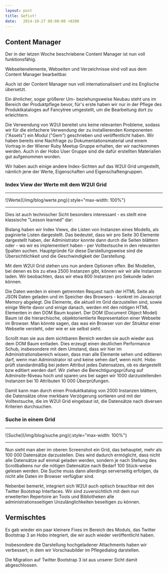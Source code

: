 ```yaml
---
layout: post
title: Gefixt!
date:   2014-10-27 08:00:00 +0200
---
```


## Content Manager

Der in der letzen Woche beschriebene Content Manager ist nun voll
funktionsfähig.

Webseitenelemente, Webseiten und Verzeichnisse sind voll aus dem Content
Manager bearbeitbar.

Auch ist der Content Manager nun voll internationalisiert und ins
Englische übersetzt.

Ein ähnlicher, sogar größerer Um- beziehungsweise Neubau steht uns im
Bereich der Produktpflege bevor,
für's erste haben wir nur in der Pflege des Produktkataloges auf
Fancytree umgestellt, um die Bearbeitung dort zu erleichtern.

Die Verwendung von W2UI bereitet uns keine relevanten Probleme, sodass
wir für die einfachere Verwendung der zu installierenden Komponenten
("Assets") ein Modul ("Gem") geschrieben und veröffentlicht
haben. Wir haben bereits eine Nachfrage zu Dokumentationsmaterial und
einem Vortrag in der Wiener Ruby Meetup Gruppe erhalten, der wir
nachkommen werden. Auch in der Hobo User Gruppe sind die dafür
erstellten Materialien gut aufgenommen worden.

Wir haben auch einige andere Index-Sichten auf das W2UI Grid umgestellt,
nämlich jene der Werte, Eigenschaften und Eigenschaftengruppen.

### Index View der Werte mit dem W2UI Grid

<hr/>
![Werte](/img/blog/werte.png){:style="max-width: 100%"}
<hr/>

Dies ist auch technischer Sicht besonders interessant - es stellt eine
klassische "Lesson learned" dar:

Bislang haben wir Index Views, die Listen von Instanzen eines Modells,
als paginierte Listen dargestellt. Das bedeutet, dass wir pro Seite 30
Elemente dargestellt haben, der Administrator konnte dann durch die
Seiten blättern oder - wo wir es implementiert haben - per Volltextsuche
in den relevanten Spalten suchen. Hauptgründe für diese
Darstellungsweise sind die Übersichtlichkeit und die Geschwindigkeit der
Darstellung.

Mit dem W2UI Grid stehen uns nun andere Optionen offen. Bei Modellen,
bei denen es bis zu etwa 2500 Instanzen gibt, können wir wir alle
Instanzen laden. Wir beobachten, dass wir etwa 800 Instanzen pro Sekunde
laden können.

Die Daten werden in einem getrennten Request nach der HTML Seite als
JSON Daten geladen und im Speicher des Browsers - konkret im Javascript
Memory abgelegt. Die Elemente, die aktuell im Grid darzustellen sind,
sowie einige Werte davor und einige danach, werden mit den nötigen HTML
Elementen in den DOM Baum kopiert. Der DOM (Document Object Model) Baum
ist die hierarchische, objektorientierte Representation einer Webseite
im Browser. Man könnte sagen, das was ein Browser von der Struktur einer
Webseite versteht, oder wie er sie selbst sieht.

Scrollt man sie aus dem sichtbaren Bereich werden sie auch wieder aus
dem DOM Baum entladen. Dies erzeugt einen deutlichen Performance Schub,
insbesondere mit dem Umstand, dass wir hier im Administrationsbereich
wissen, dass man alle Elemente sehen und editieren darf, wenn man
Administrator ist und keine sehen darf, wenn nicht. Hobo prüft
standardmäßig bei jedem Attribut jedes Datensatzes, ob es dargestellt
bzw editiert werden darf. Wir ziehen die Berechtigungsprüfung auf
Adminsite-Niveau hoch und sparen uns bei sagen wir 1000 darzustellenden
Instanzen bei 10 Attributen 10 000 Überprüfungen.

Damit kann man durch einen Produktkatalog von 2000 Instanzen blättern,
die Datensätze ohne merkbare Verzögerung sortieren und mit der
Volltextsuche, die im W2UI Grid eingebaut ist, die Datensätze nach
diversen Kriterien durchsuchen.

### Suche in einem Grid

<hr/>
![Suche](/img/blog/suche.png){:style="max-width: 100%"}
<hr/>

Nun sieht man aber im oberen Screenshot ein Grid, das behauptet, mehr
als 100 000 Datensätze darzustellen. Dies wird dadurch ermöglicht, dass
nicht alle Datensätze auf einmal geladen werden, sondern je nach
Stellung des Scrollbalkens nur die nötigen Datensätze nach Bedarf 100
Stück-weise gelesen werden. Die Suche muss dann allerdings serverseitig
erfolgen, da nicht alle Daten im Browser verfügbar sind.

Nebenbei bemerkt, integriert sich W2UI auch optisch brauchbar mit den
Twitter Bootstrap Interfaces. Wir sind zuversichtlich mit dem nun
erweiterten Repertoire an Tools und Bibliotheken alle
administrationsseitigen Unzulänglichkeiten beseitigen zu können.

Vermischtes
-----------

Es gab wieder ein paar kleinere Fixes im Bereich des Moduls, das Twitter
Bootstrap 3 an Hobo integriert, die wir auch wieder veröffentlicht
haben.

Insbesondere die Darstellung hochgeladener Attachments haben wir
verbessert, in dem wir Vorschaubilder im Pflegedialog darstellen.

Die Migration auf Twitter Bootstrap 3 ist aus unserer Sicht damit
abgeschlossen.